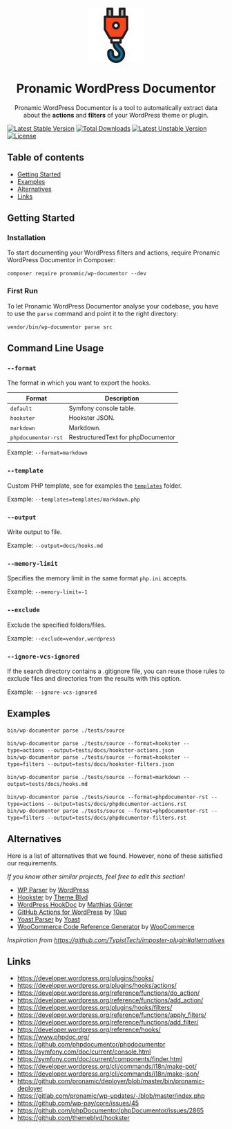 <p align="center">
	<a href="https://github.com/pronamic/wp-documentor">
		<img src="logos/pronamic-wp-documentor.svgo-min.svg" alt="Pronamic WordPress Documentor" width="128" height="128">
	</a>
</p>

<h1 align="center">Pronamic WordPress Documentor</h3>

<p align="center">
	Pronamic WordPress Documentor is a tool to automatically extract data about the <strong>actions</strong> and <strong>filters</strong> of your WordPress theme or plugin.	
</p>

[![Latest Stable Version](https://poser.pugx.org/pronamic/wp-documentor/v)](//packagist.org/packages/pronamic/wp-documentor)
[![Total Downloads](https://poser.pugx.org/pronamic/wp-documentor/downloads)](//packagist.org/packages/pronamic/wp-documentor)
[![Latest Unstable Version](https://poser.pugx.org/pronamic/wp-documentor/v/unstable)](//packagist.org/packages/pronamic/wp-documentor)
[![License](https://poser.pugx.org/pronamic/wp-documentor/license)](//packagist.org/packages/pronamic/wp-documentor)

## Table of contents

- [Getting Started](#getting-started)
- [Examples](#examples)
- [Alternatives](#alternatives)
- [Links](#links)

## Getting Started

### Installation

To start documenting your WordPress filters and actions, require Pronamic WordPress Documentor in Composer:

```
composer require pronamic/wp-documentor --dev
```

### First Run

To let Pronamic WordPress Documentor analyse your codebase, you have to use the `parse` command and point it to the right directory:

```
vendor/bin/wp-documentor parse src
```

## Command Line Usage

### `--format`

The format in which you want to export the hooks.

| Format              | Description                        |
| ------------------- | ---------------------------------- |
| `default`           | Symfony console table.             |
| `hookster`          | Hookster JSON.                     |
| `markdown`          | Markdown.                          |
| `phpdocumentor-rst` | RestructuredText for phpDocumentor |

Example: `--format=markdown`

### `--template`

Custom PHP template, see for examples the [`templates`](templates) folder.

Example: `--templates=templates/markdown.php`

### `--output`

Write output to file.

Example: `--output=docs/hooks.md`

### `--memory-limit`

Specifies the memory limit in the same format `php.ini` accepts.

Example: `--memory-limit=-1`

### `--exclude`

Exclude the specified folders/files.

Example: `--exclude=vendor,wordpress`

### `--ignore-vcs-ignored`

If the search directory contains a .gitignore file, you can reuse those rules to exclude files and directories from the results with this option.

Example: `--ignore-vcs-ignored`

## Examples

```
bin/wp-documentor parse ./tests/source
```

```
bin/wp-documentor parse ./tests/source --format=hookster --type=actions --output=tests/docs/hookster-actions.json
bin/wp-documentor parse ./tests/source --format=hookster --type=filters --output=tests/docs/hookster-filters.json
```

```
bin/wp-documentor parse ./tests/source --format=markdown --output=tests/docs/hooks.md
```

```
bin/wp-documentor parse ./tests/source --format=phpdocumentor-rst --type=actions --output=tests/docs/phpdocumentor-actions.rst
bin/wp-documentor parse ./tests/source --format=phpdocumentor-rst --type=filters --output=tests/docs/phpdocumentor-filters.rst
```

## Alternatives

Here is a list of alternatives that we found. However, none of these satisfied our requirements.

*If you know other similar projects, feel free to edit this section!*

- [WP Parser](https://github.com/WordPress/phpdoc-parser) by [WordPress](https://github.com/WordPress)
- [Hookster](https://github.com/themeblvd/hookster) by [Theme Blvd](https://github.com/themeblvd)
- [WordPress HookDoc](https://github.com/matzeeable/wp-hookdoc) by [Matthias Günter](https://github.com/matzeeable)
- [GitHub Actions for WordPress](https://github.com/10up/actions-wordpress/blob/stable/hookdocs-workflow.md) by [10up](https://github.com/10up)
- [Yoast Parser](https://github.com/Yoast/code-documentation-extractor) by [Yoast](https://github.com/Yoast)
- [WooCommerce Code Reference Generator](https://github.com/woocommerce/code-reference) by [WooCommerce](https://github.com/woocommerce)

*Inspiration from https://github.com/TypistTech/imposter-plugin#alternatives*

## Links

- https://developer.wordpress.org/plugins/hooks/
- https://developer.wordpress.org/plugins/hooks/actions/
- https://developer.wordpress.org/reference/functions/do_action/
- https://developer.wordpress.org/reference/functions/add_action/
- https://developer.wordpress.org/plugins/hooks/filters/
- https://developer.wordpress.org/reference/functions/apply_filters/
- https://developer.wordpress.org/reference/functions/add_filter/
- https://developer.wordpress.org/reference/hooks/
- https://www.phpdoc.org/
- https://github.com/phpdocumentor/phpdocumentor
- https://symfony.com/doc/current/console.html
- https://symfony.com/doc/current/components/finder.html
- https://developer.wordpress.org/cli/commands/i18n/make-pot/
- https://developer.wordpress.org/cli/commands/i18n/make-json/
- https://github.com/pronamic/deployer/blob/master/bin/pronamic-deployer
- https://gitlab.com/pronamic/wp-updates/-/blob/master/index.php
- https://github.com/wp-pay/core/issues/45
- https://github.com/phpDocumentor/phpDocumentor/issues/2865
- https://github.com/themeblvd/hookster
